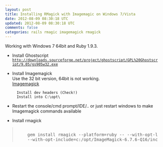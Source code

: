 ```yaml
--- 
layout: post
title: Installing RMagick with Imagemagic on Windows 7/Vista
date: 2012-08-09 08:30:18 UTC
updated: 2012-08-09 08:30:18 UTC
comments: false
categories: rails rmagic imagemagick rmagick
---
```


Working with Windows 7 64bit and Ruby 1.9.3.

+ Install Ghostscript  
		<code>http://downloads.sourceforge.net/project/ghostscript/GPL%20Ghostscript/9.05/gs905w32.exe</code>

+ Install Imagemagick  
Use the 32 bit version, 64bit is not working.  
[Imagemagick](http://www.imagemagick.org/download/binaries/ImageMagick-6.7.6-1-Q16-windows-dll.exe)

		Install dev headers (Check!)
		Install into C:\opt\

+ Restart the console/cmd prompt/IDE/.. or just restart windows to make Imagemagick commands available

+ Install rmagick
<blockquote><pre><code></code>
	gem install rmagick --platform=ruby -- --with-opt-lib=C:/opt/ImageMagick-6.7.6-Q16/lib 
	--with-opt-include=c:/opt/ImageMagick-6.7.6-Q16/include
</pre></blockquote>